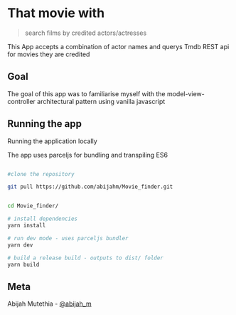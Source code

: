 # That movie with
> search films by credited actors/actresses

This App accepts a combination of actor names and querys Tmdb REST api for movies they are credited

## Goal

The goal of this app was to familiarise myself with the model-view-controller architectural pattern using vanilla javascript

## Running the app

Running the application locally

The app uses parceljs for bundling and transpiling ES6

```sh

#clone the repository

git pull https://github.com/abijahm/Movie_finder.git


cd Movie_finder/

# install dependencies
yarn install

# run dev mode - uses parceljs bundler
yarn dev

# build a release build - outputs to dist/ folder
yarn build
```

## Meta

Abijah Mutethia - [@abijah_m](https://twitter.com/abijah_m)

